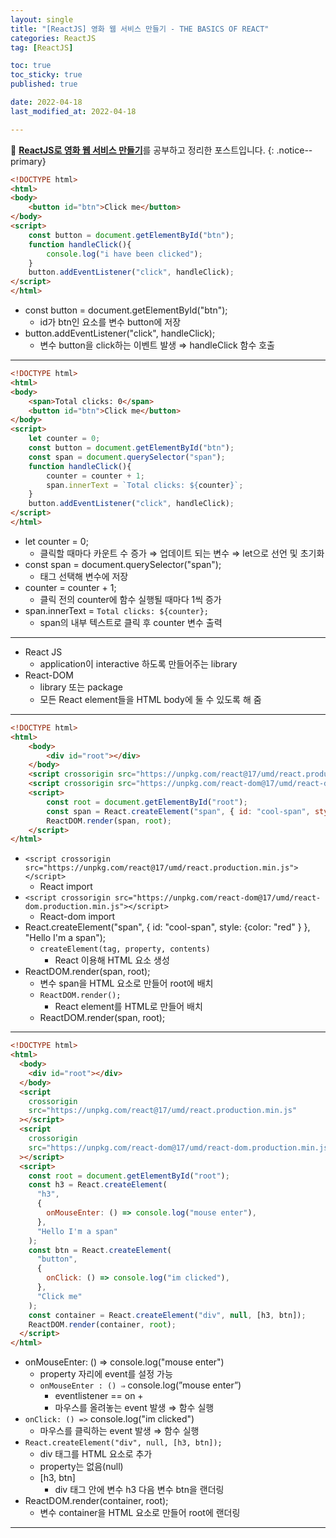 ```yaml
---
layout: single
title: "[ReactJS] 영화 웹 서비스 만들기 - THE BASICS OF REACT"
categories: ReactJS
tag: [ReactJS]

toc: true
toc_sticky: true
published: true

date: 2022-04-18
last_modified_at: 2022-04-18

---
```



📄 [**ReactJS로 영화 웹 서비스 만들기**](https://nomadcoders.co/react-for-beginners)를 공부하고 정리한 포스트입니다.
{: .notice--primary}


```html
<!DOCTYPE html>
<html>
<body>
    <button id="btn">Click me</button>
</body>
<script>
    const button = document.getElementById("btn");
    function handleClick(){
        console.log("i have been clicked");
    }
    button.addEventListener("click", handleClick);
</script>
</html>
```

- const button = document.getElementById("btn");
    - id가 btn인 요소를 변수 button에 저장
- button.addEventListener("click", handleClick);
    - 변수 button을 click하는 이벤트 발생 ⇒ handleClick 함수 호출
   
   
---


```html
<!DOCTYPE html>
<html>
<body>
    <span>Total clicks: 0</span>
    <button id="btn">Click me</button>
</body>
<script>
    let counter = 0;
    const button = document.getElementById("btn");
    const span = document.querySelector("span");
    function handleClick(){
        counter = counter + 1;
        span.innerText = `Total clicks: ${counter}`;
    }
    button.addEventListener("click", handleClick);
</script>
</html>
```

- let counter = 0;
    - 클릭할 때마다 카운트 수 증가 ⇒ 업데이트 되는 변수 ⇒ let으로 선언 및 초기화
- const span = document.querySelector("span");
    - <span> 태그 선택해 변수에 저장
- counter = counter + 1;
    - 클릭 전의 counter에 함수 실행될 때마다 1씩 증가
- span.innerText = `Total clicks: ${counter};`
    - span의 내부 텍스트로 클릭 후 counter 변수 출력

  
---

  
- React JS
    - application이 interactive 하도록 만들어주는 library
- React-DOM
    - library 또는 package
    - 모든 React element들을 HTML body에 둘 수 있도록 해 줌

  
---

  
```html
<!DOCTYPE html>
<html>
    <body>
        <div id="root"></div>
    </body>
    <script crossorigin src="https://unpkg.com/react@17/umd/react.production.min.js"></script>
    <script crossorigin src="https://unpkg.com/react-dom@17/umd/react-dom.production.min.js"></script>
    <script>
        const root = document.getElementById("root");
        const span = React.createElement("span", { id: "cool-span", style: {color: "red" } }, "Hello I'm a span");
        ReactDOM.render(span, root);
    </script>
</html>
```

- `<script crossorigin src="https://unpkg.com/react@17/umd/react.production.min.js"></script>`
    - React import
- `<script crossorigin src="https://unpkg.com/react-dom@17/umd/react-dom.production.min.js"></script>`
    - React-dom import
- React.createElement("span", { id: "cool-span", style: {color: "red" } }, "Hello I'm a span");
    - `createElement(tag, property, contents)`
        - React 이용해 HTML 요소 생성
- ReactDOM.render(span, root);
    - 변수 span을 HTML 요소로 만들어 root에 배치
    - `ReactDOM.render();`
        - React element를 HTML로 만들어 배치
    - ReactDOM.render(span, root);


---

  
```html
<!DOCTYPE html>
<html>
  <body>
    <div id="root"></div>
  </body>
  <script
    crossorigin
    src="https://unpkg.com/react@17/umd/react.production.min.js"
  ></script>
  <script
    crossorigin
    src="https://unpkg.com/react-dom@17/umd/react-dom.production.min.js"
  ></script>
  <script>
    const root = document.getElementById("root");
    const h3 = React.createElement(
      "h3",
      {
        onMouseEnter: () => console.log("mouse enter"),
      },
      "Hello I'm a span"
    );
    const btn = React.createElement(
      "button",
      {
        onClick: () => console.log("im clicked"),
      },
      "Click me"
    );
    const container = React.createElement("div", null, [h3, btn]);
    ReactDOM.render(container, root);
  </script>
</html>
```

- onMouseEnter: () => console.log("mouse enter")
    - property 자리에 event를 설정 가능
    - `onMouseEnter : () ⇒` console.log(”mouse enter”)
        - eventlistener == on + 
        - 마우스를 올려놓는 event 발생 ⇒ 함수 실행
- `onClick: () =>` console.log("im clicked")
    - 마우스를 클릭하는 event 발생 ⇒ 함수 실행
- `React.createElement("div", null, [h3, btn]);`
    - div 태그를 HTML 요소로 추가
    - property는 없음(null)
    - [h3, btn]
        - div 태그 안에 변수 h3 다음 변수 btn을 랜더링
- ReactDOM.render(container, root);
    - 변수 container을 HTML 요소로 만들어 root에 랜더링

---
